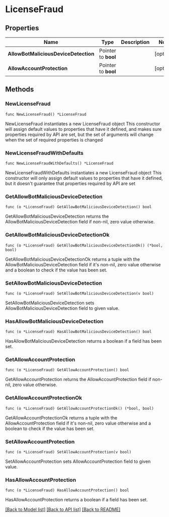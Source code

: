 # LicenseFraud

## Properties

Name | Type | Description | Notes
------------ | ------------- | ------------- | -------------
**AllowBotMaliciousDeviceDetection** | Pointer to **bool** |  | [optional] 
**AllowAccountProtection** | Pointer to **bool** |  | [optional] 

## Methods

### NewLicenseFraud

`func NewLicenseFraud() *LicenseFraud`

NewLicenseFraud instantiates a new LicenseFraud object
This constructor will assign default values to properties that have it defined,
and makes sure properties required by API are set, but the set of arguments
will change when the set of required properties is changed

### NewLicenseFraudWithDefaults

`func NewLicenseFraudWithDefaults() *LicenseFraud`

NewLicenseFraudWithDefaults instantiates a new LicenseFraud object
This constructor will only assign default values to properties that have it defined,
but it doesn't guarantee that properties required by API are set

### GetAllowBotMaliciousDeviceDetection

`func (o *LicenseFraud) GetAllowBotMaliciousDeviceDetection() bool`

GetAllowBotMaliciousDeviceDetection returns the AllowBotMaliciousDeviceDetection field if non-nil, zero value otherwise.

### GetAllowBotMaliciousDeviceDetectionOk

`func (o *LicenseFraud) GetAllowBotMaliciousDeviceDetectionOk() (*bool, bool)`

GetAllowBotMaliciousDeviceDetectionOk returns a tuple with the AllowBotMaliciousDeviceDetection field if it's non-nil, zero value otherwise
and a boolean to check if the value has been set.

### SetAllowBotMaliciousDeviceDetection

`func (o *LicenseFraud) SetAllowBotMaliciousDeviceDetection(v bool)`

SetAllowBotMaliciousDeviceDetection sets AllowBotMaliciousDeviceDetection field to given value.

### HasAllowBotMaliciousDeviceDetection

`func (o *LicenseFraud) HasAllowBotMaliciousDeviceDetection() bool`

HasAllowBotMaliciousDeviceDetection returns a boolean if a field has been set.

### GetAllowAccountProtection

`func (o *LicenseFraud) GetAllowAccountProtection() bool`

GetAllowAccountProtection returns the AllowAccountProtection field if non-nil, zero value otherwise.

### GetAllowAccountProtectionOk

`func (o *LicenseFraud) GetAllowAccountProtectionOk() (*bool, bool)`

GetAllowAccountProtectionOk returns a tuple with the AllowAccountProtection field if it's non-nil, zero value otherwise
and a boolean to check if the value has been set.

### SetAllowAccountProtection

`func (o *LicenseFraud) SetAllowAccountProtection(v bool)`

SetAllowAccountProtection sets AllowAccountProtection field to given value.

### HasAllowAccountProtection

`func (o *LicenseFraud) HasAllowAccountProtection() bool`

HasAllowAccountProtection returns a boolean if a field has been set.


[[Back to Model list]](../README.md#documentation-for-models) [[Back to API list]](../README.md#documentation-for-api-endpoints) [[Back to README]](../README.md)


